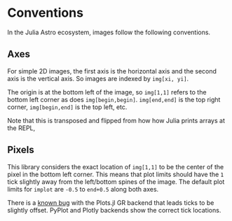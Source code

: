 
# Conventions

In the Julia Astro ecosystem, images follow the following conventions.

## Axes
For simple 2D images, the first axis is the horizontal axis and the second axis is the vertical axis.
So images are indexed by `img[xi, yi]`.

The origin is at the bottom left of the image, so `img[1,1]` refers to the bottom left corner
as does `img[begin,begin]`.
`img[end,end]` is the top right corner, `img[begin,end]` is the top left, etc.

Note that this is transposed and flipped from how how Julia prints arrays at the REPL, 


## Pixels
This library considers the exact location of `img[1,1]` to be the center of the pixel in the bottom left corner.
This means that plot limits should have the `1` tick slightly away from the left/bottom spines of the image.
The default plot limits for `implot` are `-0.5` to `end+0.5` along both axes. 

There is a [known bug](https://github.com/JuliaPlots/Plots.jl/issues/4158) with the Plots.jl GR backend that leads ticks to be slightly offset. PyPlot and Plotly backends
show the correct tick locations.